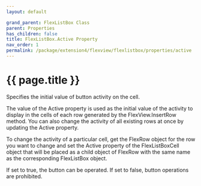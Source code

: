 ```yaml
---
layout: default

grand_parent: FlexListBox Class
parent: Properties
has_children: false
title: FlexListBox.Active Property
nav_order: 1
permalink: /package/extension4/flexview/flexlistbox/properties/active
---
```

# {{ page.title }}

Specifies the initial value of button activity on the cell.

The value of the Active property is used as the initial value of the activity to display in the cells of each row generated by the FlexView.InsertRow method. You can also change the activity of all existing rows at once by updating the Active property.

To change the activity of a particular cell, get the FlexRow object for the row you want to change and set the Active property of the FlexListBoxCell object that will be placed as a child object of FlexRow with the same name as the corresponding FlexListBox object.

If set to true, the button can be operated.
If set to false, button operations are prohibited.